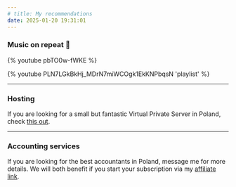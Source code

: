 ```yaml
---
# title: My recommendations
date: 2025-01-20 19:31:01
---
```


### Music on repeat 🔁

{% youtube pbTO0w-fWKE %}

{% youtube PLN7LGkBkHj_MDrN7miWCOgk1EkKNPbqsN 'playlist' %}

---

### Hosting

If you are looking for a small but fantastic Virtual Private Server in Poland, check [this out](https://mikr.us/?r=294c45ad).

---

### Accounting services

If you are looking for the best accountants in Poland, message me for more details. We will both benefit if you start your subscription via my [affiliate link](https://www.infakt.pl/polecam/bartlomiej-karalus).

